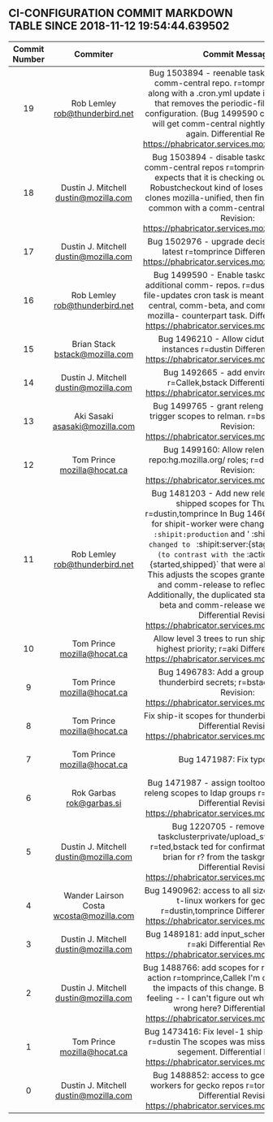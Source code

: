 ## CI-CONFIGURATION COMMIT MARKDOWN TABLE SINCE 2018-11-12 19:54:44.639502

| Commit Number | Commiter | Commit Message | Node | Date | 
|:---:|:----:|:----------------------------------:|:------:|:----:| 
|19|Rob Lemley <rob@thunderbird.net>|Bug 1503894 - reenable taskcluster-cron for comm-central repo. r=tomprince  This goes along with a .cron.yml update in comm-central that removes the periodic-file-update cron configuration. (Bug 1499590 comment 15)  This will get comm-central nightly builds working again.  Differential Revision: https://phabricator.services.mozilla.com/D10959|13cbc18135d221f327da6127ac11fc87a18a0bd4|2018-11-06 23:44:29
|18|Dustin J. Mitchell <dustin@mozilla.com>|Bug 1503894 - disable taskcluster-cron for comm-central repos r=tomprince  The cron hook expects that it is checking out a gecko tree.  Robustcheckout kind of loses its mind when it clones mozilla-unified, then finds no ancestor in common with a comm-central pull.  Differential Revision: https://phabricator.services.mozilla.com/D10595|38144ac82b0a672d1a97e7c06ee909e4ed768155|2018-11-01 20:52:02
|17|Dustin J. Mitchell <dustin@mozilla.com>|Bug 1502976 - upgrade decision image to the latest r=tomprince  Differential Revision: https://phabricator.services.mozilla.com/D10124|48d479b3411bb5e0469064e2ed2f8e27405d2ea2|2018-10-29 23:38:55
|16|Rob Lemley <rob@thunderbird.net>|Bug 1499590 - Enable taskcluster-cron on additional comm- repos. r=dustin  The periodic-file-updates cron task is meant to run on comm-central, comm-beta, and comm-esr60 like it's mozilla- counterpart task.  Differential Revision: https://phabricator.services.mozilla.com/D9860|d56b6be4c4c1c9b0cbf43ee2cc382db5b068a489|2018-10-26 20:55:26
|15|Brian Stack <bstack@mozilla.com>|Bug 1496210 - Allow ciduty to terminate instances r=dustin  Differential Revision: https://phabricator.services.mozilla.com/D9718|07ded8ac445031570875c6f5d2725301a566247d|2018-10-25 02:02:37
|14|Dustin J. Mitchell <dustin@mozilla.com>|Bug 1492665 - add environments.yml r=Callek,bstack  Differential Revision: https://phabricator.services.mozilla.com/D6931|64b57676d9b66703059d7dd6719aa8d8b63baf3c|2018-10-17 16:06:55
|13|Aki Sasaki <asasaki@mozilla.com>|Bug 1499765 - grant releng-services hook trigger scopes to relman. r=bstack  Differential Revision: https://phabricator.services.mozilla.com/D9013|31acfc4cc6b89b14d2cd63e426595e65ba9e030c|2018-10-17 22:34:03
|12|Tom Prince <mozilla@hocat.ca>|Bug 1499160: Allow releng to manage repo:hg.mozilla.org/  roles; r=dustin  Differential Revision: https://phabricator.services.mozilla.com/D8759|a9e46cb87f60d80f422b86f6298afe84bae5716a|2018-10-15 23:22:15
|11|Rob Lemley <rob@thunderbird.net>|Bug 1481203 - Add new release-mark-as-shipped scopes for Thunderbird r=dustin,tomprince  In Bug 1466627, the scopes for shipit-worker were changed. The original ` :shipit:production` and ' :shipit:staging` were changed to  ` :shipit:server:{staging,production}` (to contrast with the ` :actions:mark-as-{started,shipped}` that were also added there. This adjusts the scopes granted to comm-beta and comm-release to reflect that change.  Additionally, the duplicated stanzas for comm-beta and comm-release were combined.  Differential Revision: https://phabricator.services.mozilla.com/D8592|a7802577dfab94e75b31cbeab14ec2cc65fc9ac8|2018-10-15 22:08:56
|10|Tom Prince <mozilla@hocat.ca>|Allow level 3 trees to run shipit-dev tasks at highest priority; r=aki  Differential Revision: https://phabricator.services.mozilla.com/D8755|c28493f26de00846d3c538b9efd2e4d3e44eb900|2018-10-15 21:34:44
|9|Tom Prince <mozilla@hocat.ca>|Bug 1496783: Add a group for managing thunderbird secrets; r=bstack  Differential Revision: https://phabricator.services.mozilla.com/D7914|1b91356630155f8552bca0698559378ff46ba440|2018-10-05 21:09:00
|8|Tom Prince <mozilla@hocat.ca>|Fix ship-it scopes for thunderbird releases; r=aki  Differential Revision: https://phabricator.services.mozilla.com/D7628|0368c8f6f3729f8d45c5c0f7551e22bb7fff586f|2018-10-03 20:09:01
|7|Tom Prince <mozilla@hocat.ca>|Bug 1471987: Fix typos; r=me|21b4b69a91afa06ed5d3372f230410558af9d900|2018-10-03 20:16:28
|6|Rok Garbas <rok@garbas.si>|Bug 1471987 - assign tooltool/mapper/tokens releng scopes to ldap groups r=dustin,tomprince  Differential Revision: https://phabricator.services.mozilla.com/D6701|9e898f79dbeaa915cc9de7b364cdeb8cbaf629b9|2018-10-02 01:03:03
|5|Dustin J. Mitchell <dustin@mozilla.com>|Bug 1220705 - remove scope for taskclusterprivate/upload_symbols image r=ted,bstack  ted for confirmation this is dead, brian for r? from the taskgraph module.  Differential Revision: https://phabricator.services.mozilla.com/D6095|9000e725de95c050d2cde2b21b3c378ba5dc1d8a|2018-09-18 19:21:39
|4|Wander Lairson Costa <wcosta@mozilla.com>|Bug 1490962: access to all sizes of gce/gecko-t-linux workers for gecko repos r=dustin,tomprince  Differential Revision: https://phabricator.services.mozilla.com/D5757|6a0d56dea5c47a127b35fb350c558a3495ffa17f|2018-09-13 18:52:05
|3|Dustin J. Mitchell <dustin@mozilla.com>|Bug 1489181: add input_schema to actions.yml r=aki  Differential Revision: https://phabricator.services.mozilla.com/D5684|dea5d65a07aa2855c45bbe7a3f675c89e04d244e|2018-09-12 21:08:06
|2|Dustin J. Mitchell <dustin@mozilla.com>|Bug 1488766: add scopes for retrigger-decision action r=tomprince,Callek  I'm concerned about the impacts of this change.  But it's just a gut feeling -- I can't figure out why.  What could go wrong here?  Differential Revision: https://phabricator.services.mozilla.com/D5159|a4405bab72f44694c9a4c646eab48decd3755003|2018-09-10 16:56:16
|1|Tom Prince <mozilla@hocat.ca>|Bug 1473416: Fix level-1 ship-it action scopes; r=dustin  The scopes was missing the `:server:` segement.  Differential Revision: https://phabricator.services.mozilla.com/D5313|3ecb416c56fb246ace744f28b3069da7ab647cbb|2018-09-07 23:51:24
|0|Dustin J. Mitchell <dustin@mozilla.com>|Bug 1488852: access to gce/gecko-t-linux workers for gecko repos r=tomprince,pmoore  Differential Revision: https://phabricator.services.mozilla.com/D5058|1b19c2187be296b5da1cccd0ac79ca998e4169bf|2018-09-06 16:37:31


